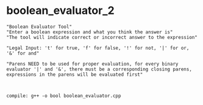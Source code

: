 # boolean_evaluator_2

	"Boolean Evaluator Tool" 
	"Enter a boolean expression and what you think the answer is" 
	"The tool will indicate correct or incorrect answer to the expression" 
	
	"Legal Input: 't' for true, 'f' for false, '!' for not, '|' for or, '&' for and"
	
	"Parens NEED to be used for proper evaluation, for every binary evaluator '|' and '&', there must be a corresponding closing parens, expressions in the parens will be evaluated first" 
	
	
	
	compile: g++ -o bool boolean_evaluator.cpp
